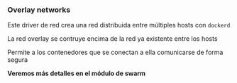 ### Overlay networks

Este driver de red crea una red distribuida entre múltiples hosts con `dockerd`

La red overlay se contruye encima de la red ya existente entre los hosts

Permite a los contenedores que se conectan a ella comunicarse de forma segura

**Veremos más detalles en el módulo de swarm**